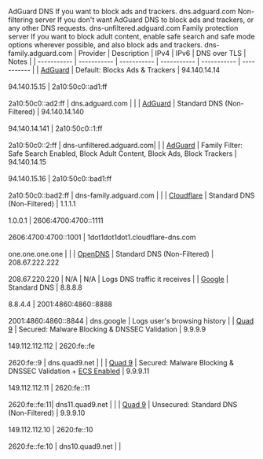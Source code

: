 AdGuard DNS
If you want to block ads and trackers.
dns.adguard.com
Non-filtering server
If you don't want AdGuard DNS to block ads and trackers, or any other DNS requests.
dns-unfiltered.adguard.com
Family protection server
If you want to block adult content, enable safe search and safe mode options wherever possible, and also block ads and trackers.
dns-family.adguard.com
| Provider | Description | IPv4 | IPv6 | DNS over TLS | Notes |
| ----------- | ----------- | ----------- | ----------- | ----------- | ----------- |
| [AdGuard](https://adguard-dns.io/en/public-dns.html) | Default: Blocks Ads & Trackers | 94.140.14.14 <br><br> 94.140.15.15 | 2a10:50c0::ad1:ff <br><br> 2a10:50c0::ad2:ff | dns.adguard.com | |
| [AdGuard](https://adguard-dns.io/en/public-dns.html) | Standard DNS (Non-Filtered) | 94.140.14.140 <br><br> 94.140.14.141 | 2a10:50c0::1:ff <br><br> 2a10:50c0::2:ff | dns-unfiltered.adguard.com| |
| [AdGuard](https://adguard-dns.io/en/public-dns.html) | Family Filter: Safe Search Enabled, Block Adult Content, Block Ads, Block Trackers | 94.140.14.15 <br><br> 94.140.15.16 | 2a10:50c0::bad1:ff <br><br> 2a10:50c0::bad2:ff | dns-family.adguard.com | |
| [Cloudflare](https://developers.cloudflare.com/1.1.1.1/setup/router/) | Standard DNS (Non-Filtered) | 1.1.1.1 <br><br> 1.0.0.1 | 2606:4700:4700::1111 <br><br> 2606:4700:4700::1001 | 1dot1dot1dot1.cloudflare-dns.com <br><br> one.one.one.one | |
| [OpenDNS](https://www.opendns.com/) | Standard DNS (Non-Filtered) | 208.67.222.222 <br><br> 208.67.220.220 | N/A | N/A | Logs DNS traffic it receives |
| [Google](https://developers.google.com/speed/public-dns/docs/using) | Standard DNS | 8.8.8.8 <br><br> 8.8.4.4 | 2001:4860:4860::8888 <br><br> 2001:4860:4860::8844 | dns.google | Logs user's browsing history |
| [Quad 9](https://www.quad9.net/service/service-addresses-and-features) | Secured: Malware Blocking & DNSSEC Validation | 9.9.9.9 <br><br> 149.112.112.112 | 2620:fe::fe <br><br> 2620:fe::9 | dns.quad9.net |  |
| [Quad 9](https://www.quad9.net/service/service-addresses-and-features) | Secured: Malware Blocking & DNSSEC Validation + [ECS Enabled](https://www.quad9.net/support/faq#edns) | 9.9.9.11 <br><br> 149.112.112.11 | 2620:fe::11 <br><br> 2620:fe::fe:11| dns11.quad9.net |  |
| [Quad 9](https://www.quad9.net/service/service-addresses-and-features) | Unsecured: Standard DNS (Non-Filtered) | 9.9.9.10 <br><br> 149.112.112.10 | 2620:fe::10 <br><br> 2620:fe::fe:10 | dns10.quad9.net |  |
